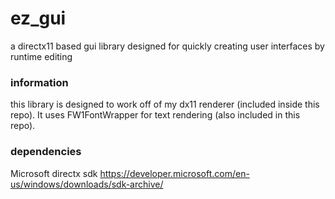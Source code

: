 # ez_gui
a directx11 based gui library designed for quickly creating user interfaces by runtime editing

### information
this library is designed to work off of my dx11 renderer (included inside this repo). It uses FW1FontWrapper for text rendering (also included in this repo).

### dependencies
Microsoft directx sdk https://developer.microsoft.com/en-us/windows/downloads/sdk-archive/
